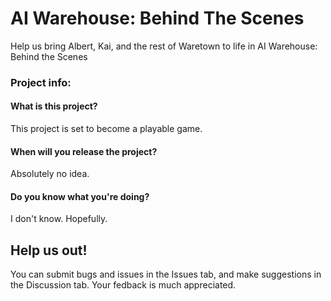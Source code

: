 
# AI Warehouse: Behind The Scenes
Help us bring Albert, Kai, and the rest of Waretown to life in AI Warehouse: Behind the Scenes

### Project info:

#### What is this project?
This project is set to become a playable game.

#### When will you release the project?
Absolutely no idea.

#### Do you know what you're doing?
I don't know. Hopefully.

## Help us out! 
You can submit bugs and issues in the Issues tab, and make suggestions in the Discussion tab.
Your fedback is much appreciated.










